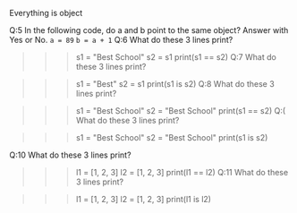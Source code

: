 Everything is object


Q:5 In the following code, do a and b point to the same object? Answer with Yes or No.
```a = 89```
 ```b = a + 1```
Q:6 What do these 3 lines print?

>>> s1 = "Best School"
>>> s2 = s1
>>> print(s1 == s2)
Q:7 What do these 3 lines print?

>>> s1 = "Best"
>>> s2 = s1
>>> print(s1 is s2)
Q:8 What do these 3 lines print?

>>> s1 = "Best School"
>>> s2 = "Best School"
>>> print(s1 == s2)
Q:( What do these 3 lines print?

>>> s1 = "Best School"
>>> s2 = "Best School"
>>> print(s1 is s2)

Q:10 What do these 3 lines print?

>>> l1 = [1, 2, 3]
>>> l2 = [1, 2, 3] 
>>> print(l1 == l2)
Q:11 What do these 3 lines print?

>>> l1 = [1, 2, 3]
>>> l2 = [1, 2, 3] 
>>> print(l1 is l2)
